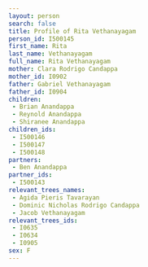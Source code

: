 ```yaml
---
layout: person
search: false
title: Profile of Rita Vethanayagam
person_id: I500145
first_name: Rita
last_name: Vethanayagam
full_name: Rita Vethanayagam
mother: Clara Rodrigo Candappa
mother_id: I0902
father: Gabriel Vethanayagam
father_id: I0904
children:
 - Brian Anandappa
 - Reynold Anandappa
 - Shiranee Anandappa
children_ids:
 - I500146
 - I500147
 - I500148
partners:
 - Ben Anandappa
partner_ids:
 - I500143
relevant_trees_names:
 - Agida Pieris Tavarayan
 - Dominic Nicholas Rodrigo Candappa
 - Jacob Vethanayagam
relevant_trees_ids:
 - I0635
 - I0634
 - I0905
sex: F
---
```



